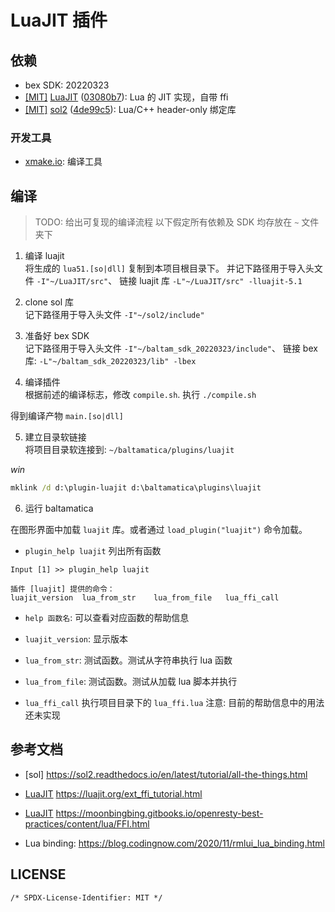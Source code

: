 # LuaJIT 插件

## 依赖

- bex SDK: 20220323
- [[MIT]][LuaJIT-MIT] [LuaJIT][] ([03080b7][]): 
    Lua 的 JIT 实现，自带 ffi
- [[MIT]][sol2-MIT] [sol2][] ([4de99c5][]): 
    Lua/C++ header-only 绑定库

### 开发工具

- [xmake.io][]: 编译工具


<!-- 依赖 -->
[LuaJIT]:  https://github.com/LuaJIT/LuaJIT
[LuaJIT-MIT]: https://github.com/LuaJIT/LuaJIT/blob/v2.1/COPYRIGHT
[03080b7]: https://github.com/LuaJIT/LuaJIT/commit/03080b795aa3496ed62d4a0697c9f4767e7ca7e5
[sol2]:    https://github.com/ThePhD/sol2
[4de99c5]: https://github.com/ThePhD/sol2/commit/4de99c5b41b64b7e654bf8e48b177e8414a756b7
[sol2-MIT]: https://github.com/ThePhD/sol2/blob/develop/LICENSE.txt

<!-- 开发工具 -->
[xmake.io]: https://xmake.io/#/zh-cn/


## 编译

> TODO: 给出可复现的编译流程
> 以下假定所有依赖及 SDK 均存放在 `~` 文件夹下

1. 编译 luajit  
将生成的 `lua51.[so|dll]` 复制到本项目根目录下。
并记下路径用于导入头文件 `-I"~/LuaJIT/src"`、
链接 luajit 库 `-L"~/LuaJIT/src" -lluajit-5.1`

2. clone sol 库  
记下路径用于导入头文件 `-I"~/sol2/include"`

3. 准备好 bex SDK  
记下路径用于导入头文件 `-I"~/baltam_sdk_20220323/include"`、
链接 bex 库: `-L"~/baltam_sdk_20220323/lib" -lbex`

4. 编译插件  
根据前述的编译标志，修改 `compile.sh`. 
执行 `./compile.sh`

得到编译产物 `main.[so|dll]`

5. 建立目录软链接  
将项目目录软连接到: `~/baltamatica/plugins/luajit`

*win*
```cmd
mklink /d d:\plugin-luajit d:\baltamatica\plugins\luajit
```

6. 运行 baltamatica

在图形界面中加载 `luajit` 库。或者通过 `load_plugin("luajit")` 命令加载。

- `plugin_help luajit` 列出所有函数
```
Input [1] >> plugin_help luajit

插件 [luajit] 提供的命令：
luajit_version  lua_from_str    lua_from_file   lua_ffi_call
```
- `help 函数名`: 可以查看对应函数的帮助信息 

- `luajit_version`: 显示版本
- `lua_from_str`: 测试函数。测试从字符串执行 lua 函数
- `lua_from_file`: 测试函数。测试从加载 lua 脚本并执行
- `lua_ffi_call` 执行项目目录下的 `lua_ffi.lua`
    注意: 目前的帮助信息中的用法还未实现


## 参考文档

- [sol] https://sol2.readthedocs.io/en/latest/tutorial/all-the-things.html
- [LuaJIT] https://luajit.org/ext_ffi_tutorial.html
- [LuaJIT] https://moonbingbing.gitbooks.io/openresty-best-practices/content/lua/FFI.html

- Lua binding: https://blog.codingnow.com/2020/11/rmlui_lua_binding.html

## LICENSE

`/* SPDX-License-Identifier: MIT */`
